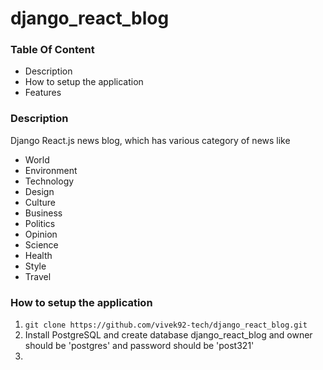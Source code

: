 # django_react_blog

### Table Of Content

 * Description
 * How to setup the application
 * Features
 
 ### Description
 
 Django React.js news blog, which has various category of news like
 * World
 * Environment
 * Technology
 * Design
 * Culture
 * Business
 * Politics
 * Opinion
 * Science
 * Health
 * Style
 * Travel
 
 ### How to setup the application
 
 1. `git clone https://github.com/vivek92-tech/django_react_blog.git`
 2. Install PostgreSQL and create database django_react_blog and owner should be 'postgres' and password should be 'post321'
 3. 
 

